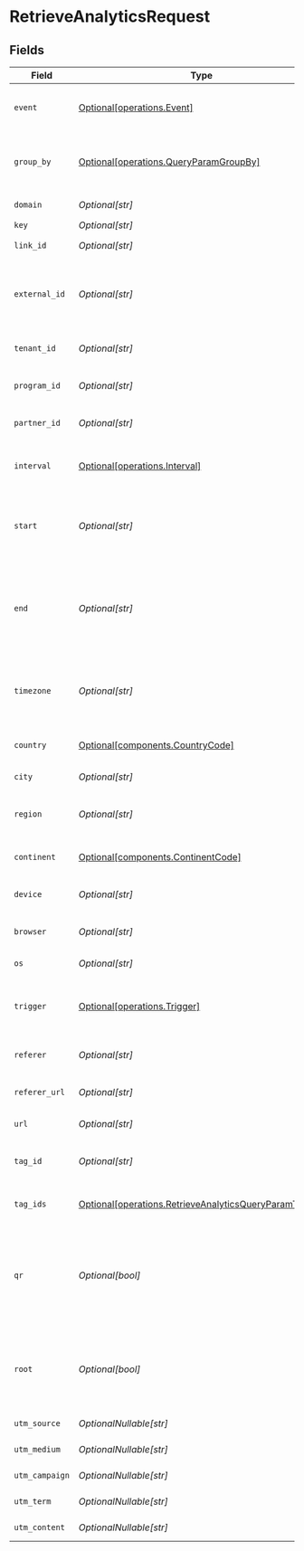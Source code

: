 # RetrieveAnalyticsRequest


## Fields

| Field                                                                                                                                                                 | Type                                                                                                                                                                  | Required                                                                                                                                                              | Description                                                                                                                                                           | Example                                                                                                                                                               |
| --------------------------------------------------------------------------------------------------------------------------------------------------------------------- | --------------------------------------------------------------------------------------------------------------------------------------------------------------------- | --------------------------------------------------------------------------------------------------------------------------------------------------------------------- | --------------------------------------------------------------------------------------------------------------------------------------------------------------------- | --------------------------------------------------------------------------------------------------------------------------------------------------------------------- |
| `event`                                                                                                                                                               | [Optional[operations.Event]](../../models/operations/event.md)                                                                                                        | :heavy_minus_sign:                                                                                                                                                    | The type of event to retrieve analytics for. Defaults to `clicks`.                                                                                                    |                                                                                                                                                                       |
| `group_by`                                                                                                                                                            | [Optional[operations.QueryParamGroupBy]](../../models/operations/queryparamgroupby.md)                                                                                | :heavy_minus_sign:                                                                                                                                                    | The parameter to group the analytics data points by. Defaults to `count` if undefined.                                                                                |                                                                                                                                                                       |
| `domain`                                                                                                                                                              | *Optional[str]*                                                                                                                                                       | :heavy_minus_sign:                                                                                                                                                    | The domain to filter analytics for.                                                                                                                                   |                                                                                                                                                                       |
| `key`                                                                                                                                                                 | *Optional[str]*                                                                                                                                                       | :heavy_minus_sign:                                                                                                                                                    | The short link slug.                                                                                                                                                  |                                                                                                                                                                       |
| `link_id`                                                                                                                                                             | *Optional[str]*                                                                                                                                                       | :heavy_minus_sign:                                                                                                                                                    | The unique ID of the short link on Dub.                                                                                                                               |                                                                                                                                                                       |
| `external_id`                                                                                                                                                         | *Optional[str]*                                                                                                                                                       | :heavy_minus_sign:                                                                                                                                                    | This is the ID of the link in the your database. Must be prefixed with 'ext_' when passed as a query parameter.                                                       |                                                                                                                                                                       |
| `tenant_id`                                                                                                                                                           | *Optional[str]*                                                                                                                                                       | :heavy_minus_sign:                                                                                                                                                    | The ID of the tenant that created the link inside your system.                                                                                                        |                                                                                                                                                                       |
| `program_id`                                                                                                                                                          | *Optional[str]*                                                                                                                                                       | :heavy_minus_sign:                                                                                                                                                    | The ID of the program to retrieve analytics for.                                                                                                                      |                                                                                                                                                                       |
| `partner_id`                                                                                                                                                          | *Optional[str]*                                                                                                                                                       | :heavy_minus_sign:                                                                                                                                                    | The ID of the partner to retrieve analytics for.                                                                                                                      |                                                                                                                                                                       |
| `interval`                                                                                                                                                            | [Optional[operations.Interval]](../../models/operations/interval.md)                                                                                                  | :heavy_minus_sign:                                                                                                                                                    | The interval to retrieve analytics for. If undefined, defaults to 24h.                                                                                                |                                                                                                                                                                       |
| `start`                                                                                                                                                               | *Optional[str]*                                                                                                                                                       | :heavy_minus_sign:                                                                                                                                                    | The start date and time when to retrieve analytics from. Takes precedence over `interval`.                                                                            |                                                                                                                                                                       |
| `end`                                                                                                                                                                 | *Optional[str]*                                                                                                                                                       | :heavy_minus_sign:                                                                                                                                                    | The end date and time when to retrieve analytics from. If not provided, defaults to the current date. Takes precedence over `interval`.                               |                                                                                                                                                                       |
| `timezone`                                                                                                                                                            | *Optional[str]*                                                                                                                                                       | :heavy_minus_sign:                                                                                                                                                    | The IANA time zone code for aligning timeseries granularity (e.g. America/New_York). Defaults to UTC.                                                                 | America/New_York                                                                                                                                                      |
| `country`                                                                                                                                                             | [Optional[components.CountryCode]](../../models/components/countrycode.md)                                                                                            | :heavy_minus_sign:                                                                                                                                                    | The country to retrieve analytics for.                                                                                                                                |                                                                                                                                                                       |
| `city`                                                                                                                                                                | *Optional[str]*                                                                                                                                                       | :heavy_minus_sign:                                                                                                                                                    | The city to retrieve analytics for.                                                                                                                                   | New York                                                                                                                                                              |
| `region`                                                                                                                                                              | *Optional[str]*                                                                                                                                                       | :heavy_minus_sign:                                                                                                                                                    | The ISO 3166-2 region code to retrieve analytics for.                                                                                                                 |                                                                                                                                                                       |
| `continent`                                                                                                                                                           | [Optional[components.ContinentCode]](../../models/components/continentcode.md)                                                                                        | :heavy_minus_sign:                                                                                                                                                    | The continent to retrieve analytics for.                                                                                                                              |                                                                                                                                                                       |
| `device`                                                                                                                                                              | *Optional[str]*                                                                                                                                                       | :heavy_minus_sign:                                                                                                                                                    | The device to retrieve analytics for.                                                                                                                                 | Desktop                                                                                                                                                               |
| `browser`                                                                                                                                                             | *Optional[str]*                                                                                                                                                       | :heavy_minus_sign:                                                                                                                                                    | The browser to retrieve analytics for.                                                                                                                                | Chrome                                                                                                                                                                |
| `os`                                                                                                                                                                  | *Optional[str]*                                                                                                                                                       | :heavy_minus_sign:                                                                                                                                                    | The OS to retrieve analytics for.                                                                                                                                     | Windows                                                                                                                                                               |
| `trigger`                                                                                                                                                             | [Optional[operations.Trigger]](../../models/operations/trigger.md)                                                                                                    | :heavy_minus_sign:                                                                                                                                                    | The trigger to retrieve analytics for. If undefined, return both QR and link clicks.                                                                                  |                                                                                                                                                                       |
| `referer`                                                                                                                                                             | *Optional[str]*                                                                                                                                                       | :heavy_minus_sign:                                                                                                                                                    | The referer to retrieve analytics for.                                                                                                                                | google.com                                                                                                                                                            |
| `referer_url`                                                                                                                                                         | *Optional[str]*                                                                                                                                                       | :heavy_minus_sign:                                                                                                                                                    | The full referer URL to retrieve analytics for.                                                                                                                       | https://dub.co/blog                                                                                                                                                   |
| `url`                                                                                                                                                                 | *Optional[str]*                                                                                                                                                       | :heavy_minus_sign:                                                                                                                                                    | The URL to retrieve analytics for.                                                                                                                                    |                                                                                                                                                                       |
| `tag_id`                                                                                                                                                              | *Optional[str]*                                                                                                                                                       | :heavy_minus_sign:                                                                                                                                                    | Deprecated. Use `tagIds` instead. The tag ID to retrieve analytics for.                                                                                               |                                                                                                                                                                       |
| `tag_ids`                                                                                                                                                             | [Optional[operations.RetrieveAnalyticsQueryParamTagIds]](../../models/operations/retrieveanalyticsqueryparamtagids.md)                                                | :heavy_minus_sign:                                                                                                                                                    | The tag IDs to retrieve analytics for.                                                                                                                                |                                                                                                                                                                       |
| `qr`                                                                                                                                                                  | *Optional[bool]*                                                                                                                                                      | :heavy_minus_sign:                                                                                                                                                    | Deprecated. Use the `trigger` field instead. Filter for QR code scans. If true, filter for QR codes only. If false, filter for links only. If undefined, return both. |                                                                                                                                                                       |
| `root`                                                                                                                                                                | *Optional[bool]*                                                                                                                                                      | :heavy_minus_sign:                                                                                                                                                    | Filter for root domains. If true, filter for domains only. If false, filter for links only. If undefined, return both.                                                |                                                                                                                                                                       |
| `utm_source`                                                                                                                                                          | *OptionalNullable[str]*                                                                                                                                               | :heavy_minus_sign:                                                                                                                                                    | The UTM source of the short link.                                                                                                                                     |                                                                                                                                                                       |
| `utm_medium`                                                                                                                                                          | *OptionalNullable[str]*                                                                                                                                               | :heavy_minus_sign:                                                                                                                                                    | The UTM medium of the short link.                                                                                                                                     |                                                                                                                                                                       |
| `utm_campaign`                                                                                                                                                        | *OptionalNullable[str]*                                                                                                                                               | :heavy_minus_sign:                                                                                                                                                    | The UTM campaign of the short link.                                                                                                                                   |                                                                                                                                                                       |
| `utm_term`                                                                                                                                                            | *OptionalNullable[str]*                                                                                                                                               | :heavy_minus_sign:                                                                                                                                                    | The UTM term of the short link.                                                                                                                                       |                                                                                                                                                                       |
| `utm_content`                                                                                                                                                         | *OptionalNullable[str]*                                                                                                                                               | :heavy_minus_sign:                                                                                                                                                    | The UTM content of the short link.                                                                                                                                    |                                                                                                                                                                       |